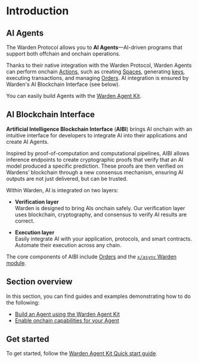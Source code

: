 ﻿---
sidebar_position: 1
---

# Introduction

## AI Agents

The Warden Protocol allows you to **AI Agents**—AI-driven programs that support both offchain and onchain operations.

Thanks to their native integration with the Warden Protocol, Warden Agents can perform onchain [Actions](/learn/glossary#action), such as creating [Spaces](/learn/glossary#space), generating [keys](glossary#key), executing transactions, and managing [Orders](/build-an-onchain-ai-agent/introduction). AI integration is ensured by Warden's AI Blockchain Interface (see below).

You can easily build Agents with the [Warden Agent Kit](warden-agent-kit/introduction).

## AI Blockchain Interface

**Artificial Intelligence Blockchain Interface** (**AIBI**) brings AI onchain with an intuitive interface for developers to integrate AI into their applications and create AI Agents.

Inspired by proof-of-computation and computational pipelines, AIBI allows inference endpoints to create cryptographic proofs that verify that an AI model produced a specific prediction. These proofs are then verified on Wardens’ blockchain through a new consensus mechanism, ensuring AI outputs are not just delivered, but can be trusted.

Within Warden, AI is integrated on two layers:

- **Verification layer**  
Warden is designed to bring AIs onchain safely. Our verification layer uses blockchain, cryptography, and consensus to verify AI results are correct.

- **Execution layer**  
Easily integrate AI with your application, protocols, and smart contracts. Automate their execution across any chain.

The core components of AIBI include [Orders](build-an-onchain-ai-agent/introduction) and the [`x/async` Warden module](/learn/warden-protocol-modules/x-async).


## Section overview

In this section, you can find guides and examples demonstrating how to do the following:

- [Build an Agent using the Warden Agent Kit](warden-agent-kit/introduction)
- [Enable onchain capabilities for your Agent](build-an-onchain-ai-agent/introduction)

## Get started

To get started, follow the [Warden Agent Kit Quick start guide](warden-agent-kit/quick-start).
